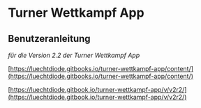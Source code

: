 # Turner Wettkampf App

## Benutzeranleitung

_für die Version 2.2 der Turner Wettkampf App_

[https://luechtdiode.gitbooks.io/turner-wettkampf-app/content/](https://luechtdiode.gitbooks.io/turner-wettkampf-app/content/)

[https://luechtdiode.gitbook.io/turner-wettkampf-app/v/v2r2/](https://luechtdiode.gitbook.io/turner-wettkampf-app/v/v2r2/)


